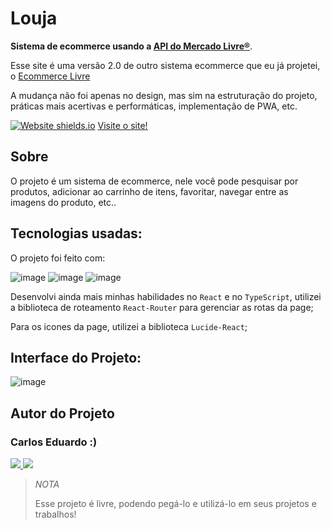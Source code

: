 # Louja

**Sistema de ecommerce usando a [API do Mercado Livre&reg;](https://api.mercadolibre.com/sites/MLB/)**.

Esse site é uma versão 2.0 de outro sistema ecommerce que eu já projetei, o [Ecommerce Livre](https://github.com/carlosEduardDev/ecommerce-livre)

A mudança não foi apenas no design, mas sim na estruturação do projeto, práticas mais acertivas e performáticas, implementação de PWA, etc.

[![Website shields.io](https://img.shields.io/website-up-down-green-red/http/shields.io.svg)](http://shields.io/)
[Visite o site!](https://louja-delta.vercel.app/)

## Sobre

O projeto é um sistema de ecommerce, nele você pode pesquisar por produtos, adicionar ao carrinho de itens, favoritar, navegar entre as imagens do produto, etc..

## Tecnologias usadas:

O projeto foi feito com:


![image](https://img.shields.io/badge/React-20232A?style=for-the-badge&logo=react&logoColor=61DAFB)
![image](https://img.shields.io/badge/TypeScript-007ACC?style=for-the-badge&logo=typescript&logoColor=white)
![image](https://img.shields.io/badge/React_Router-CA4245?style=for-the-badge&logo=react-router&logoColor=white)

Desenvolvi ainda mais minhas habilidades no `React` e no `TypeScript`, utilizei a biblioteca de roteamento `React-Router` para gerenciar as rotas da page;

Para os icones da page, utilizei a biblioteca `Lucide-React`;

## Interface do Projeto:

![image](https://i.postimg.cc/tg1snsmZ/Captura-de-tela-de-2024-07-28-14-08-48.png)

## Autor do Projeto

### Carlos Eduardo :)

<p> 
  <a href="https://github.com/carlosEduardDev">
    <img src="https://img.shields.io/badge/GitHub-100000?style=for-the-badge&logo=github&logoColor=white" />
  </a> 
  <a href="https://api.whatsapp.com/send?phone=5511974265092/">
    <img src="https://img.shields.io/badge/WhatsApp-25D366?style=for-the-badge&logo=whatsapp&logoColor=white" />
  </a>   
</p>

>*NOTA*
>
>Esse projeto é livre, podendo pegá-lo e utilizá-lo em seus projetos e trabalhos!
